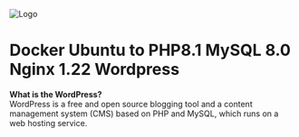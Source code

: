 ![Logo](https://s.w.org/style/images/about/WordPress-logotype-alternative.png)
# Docker Ubuntu to PHP8.1 MySQL 8.0 Nginx 1.22 Wordpress 

<b>What is the WordPress?</b><br>
WordPress is a free and open source blogging tool and a content management system (CMS) based on PHP and MySQL, which runs on a web hosting service.<br>


 
